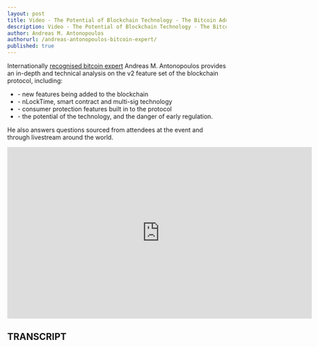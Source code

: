 ```yaml
---
layout: post
title: Video - The Potential of Blockchain Technology - The Bitcoin Address
description: Video - The Potential of Blockchain Technology - The Bitcoin Address
author: Andreas M. Antonopoulos
authorurl: /andreas-antonopoulos-bitcoin-expert/
published: true
---
```


<p>Internationally <a href="/bitcoin-and-interest-rates/">recognised bitcoin expert</a> Andreas M. Antonopoulos provides an in-depth and technical analysis on the v2 feature set of the blockchain protocol, including:</p>
<ul>
<li>- new features being added to the blockchain</li>
<li>- nLockTime, smart contract and multi-sig technology</li>
<li>- consumer protection features built in to the protocol</li>
<li>- the potential of the technology, and the danger of early regulation.</li>
</ul>
<p>He also answers questions sourced from attendees at the event and through livestream around the world.</p>

<center><iframe width="700" height="394" src="https://www.youtube.com/embed/r8JopZWlvtw?list=PLPQwGV1aLnTthcG265_FYSaV24hFScvC0" frameborder="0" allowfullscreen></iframe></center>

<h2>TRANSCRIPT</h2>

